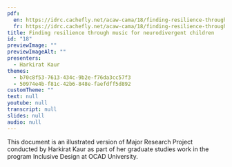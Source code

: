 ```yaml
---
pdf:
  en: https://idrc.cachefly.net/acaw-cama/18/finding-resilience-through-music-for-neurodivergent-children-text-en.pdf
  fr: https://idrc.cachefly.net/acaw-cama/18/finding-resilience-through-music-for-neurodivergent-children-text-fr.pdf
title: Finding resilience through music for neurodivergent children
id: "18"
previewImage: ""
previewImageAlt: ""
presenters:
  - Harkirat Kaur
themes:
  - b70c8f53-7613-434c-9b2e-f76da3cc57f3
  - 50974e4b-f81c-42b6-848e-faefdff5d892
customTheme: ""
text: null
youtube: null
transcript: null
slides: null
audio: null
---
```

This document is an illustrated version of Major Research Project conducted by Harkirat Kaur as part of her graduate studies work in the program Inclusive Design at OCAD University.
